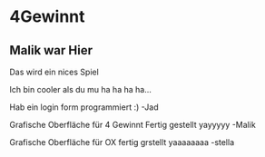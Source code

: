 # 4Gewinnt
<h2> Malik war Hier </h2>
<p>Das wird ein nices Spiel</p>
<p>Ich bin cooler als du mu ha ha ha ha...</p>
<p>Hab ein login form programmiert :) -Jad</p>
<p>Grafische Oberfläche für 4 Gewinnt Fertig gestellt yayyyyy -Malik<p/>
<p>Grafische Oberfläche für OX fertig grstellt yaaaaaaaa -stella</p>
